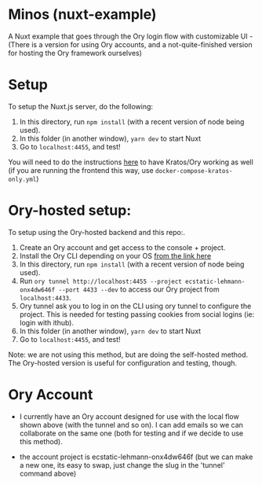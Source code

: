 # Minos (nuxt-example)

A Nuxt example that goes through the Ory login flow with customizable UI - (There is a version for using Ory accounts, and a not-quite-finished version for hosting the Ory framework ourselves)

# Setup

To setup the Nuxt.js server, do the following:

1. In this directory, run `npm install` (with a recent version of node being used).
2. In this folder (in another window), `yarn dev` to start Nuxt
3. Go to `localhost:4455`, and test!

You will need to do the instructions [here](../README.md#setup) to have Kratos/Ory working as well (if you are running the frontend this way, use `docker-compose-kratos-only.yml`)

# Ory-hosted setup:

To setup using the Ory-hosted backend and this repo:.

1. Create an Ory account and get access to the console + project.
2. Install the Ory CLI depending on your OS [from the link here](https://www.ory.sh/docs/guides/cli/installation)
3. In this directory, run `npm install` (with a recent version of node being used).
4. Run `ory tunnel http://localhost:4455 --project ecstatic-lehmann-onx4dw646f --port 4433 --dev` to access our Ory project from `localhost:4433`.
5. Ory tunnel ask you to log in on the CLI using ory tunnel to configure the project. This is needed for testing passing cookies from social logins (ie: login with ithub).
6. In this folder (in another window), `yarn dev` to start Nuxt
7. Go to `localhost:4455`, and test!

Note: we are not using this method, but are doing the self-hosted method. The Ory-hosted version is useful for configuration and testing, though.

# Ory Account

- I currently have an Ory account designed for use with the local flow shown above (with the tunnel and so on). I can add emails so we can collaborate on the same one (both for testing and if we decide to use this method).

- the account project is ecstatic-lehmann-onx4dw646f (but we can make a new one, its easy to swap, just change the slug in the 'tunnel' command above)
